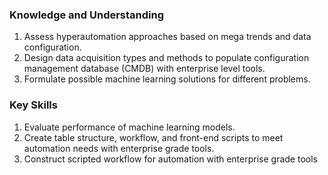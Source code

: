 ### Knowledge and Understanding
1. Assess hyperautomation approaches based on mega trends and data configuration. 
2. Design data acquisition types and methods to populate configuration management 
database (CMDB) with enterprise level tools.
3. Formulate possible machine learning solutions for different problems.

### Key Skills
1. Evaluate performance of machine learning models.
2. Create table structure, workflow, and front-end scripts to meet automation needs with 
enterprise grade tools.
3. Construct scripted workflow for automation with enterprise grade tools
